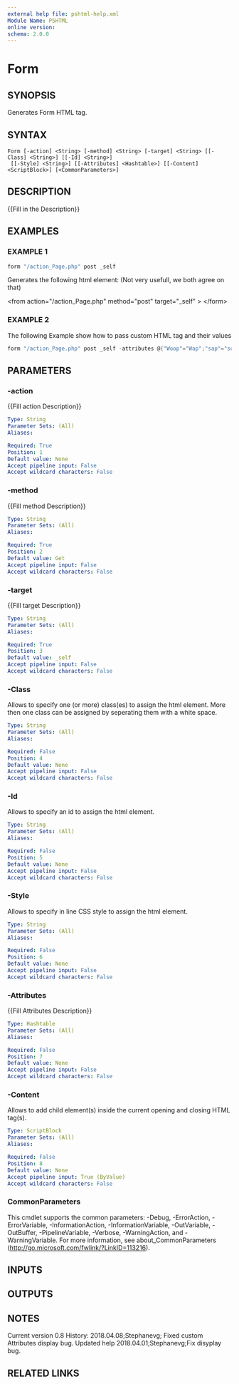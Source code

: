```yaml
---
external help file: pshtml-help.xml
Module Name: PSHTML
online version:
schema: 2.0.0
---
```


# Form

## SYNOPSIS
Generates Form HTML tag.

## SYNTAX

```
Form [-action] <String> [-method] <String> [-target] <String> [[-Class] <String>] [[-Id] <String>]
 [[-Style] <String>] [[-Attributes] <Hashtable>] [[-Content] <ScriptBlock>] [<CommonParameters>]
```

## DESCRIPTION
{{Fill in the Description}}

## EXAMPLES

### EXAMPLE 1

``` powershell
form "/action_Page.php" post _self
```

Generates the following html element: (Not very usefull, we both agree on that)

\<from action="/action_Page.php" method="post" target="_self" \>
\</form\>

### EXAMPLE 2

The following Example show how to pass custom HTML tag and their values

``` powershell
form "/action_Page.php" post _self -attributes @{"Woop"="Wap";"sap"="sop"}
```

## PARAMETERS

### -action
{{Fill action Description}}

```yaml
Type: String
Parameter Sets: (All)
Aliases:

Required: True
Position: 1
Default value: None
Accept pipeline input: False
Accept wildcard characters: False
```

### -method
{{Fill method Description}}

```yaml
Type: String
Parameter Sets: (All)
Aliases:

Required: True
Position: 2
Default value: Get
Accept pipeline input: False
Accept wildcard characters: False
```

### -target
{{Fill target Description}}

```yaml
Type: String
Parameter Sets: (All)
Aliases:

Required: True
Position: 3
Default value: _self
Accept pipeline input: False
Accept wildcard characters: False
```

### -Class
Allows to specify one (or more) class(es) to assign the html element.
More then one class can be assigned by seperating them with a white space.

```yaml
Type: String
Parameter Sets: (All)
Aliases:

Required: False
Position: 4
Default value: None
Accept pipeline input: False
Accept wildcard characters: False
```

### -Id
Allows to specify an id to assign the html element.

```yaml
Type: String
Parameter Sets: (All)
Aliases:

Required: False
Position: 5
Default value: None
Accept pipeline input: False
Accept wildcard characters: False
```

### -Style
Allows to specify in line CSS style to assign the html element.

```yaml
Type: String
Parameter Sets: (All)
Aliases:

Required: False
Position: 6
Default value: None
Accept pipeline input: False
Accept wildcard characters: False
```

### -Attributes
{{Fill Attributes Description}}

```yaml
Type: Hashtable
Parameter Sets: (All)
Aliases:

Required: False
Position: 7
Default value: None
Accept pipeline input: False
Accept wildcard characters: False
```

### -Content
Allows to add child element(s) inside the current opening and closing HTML tag(s).

```yaml
Type: ScriptBlock
Parameter Sets: (All)
Aliases:

Required: False
Position: 8
Default value: None
Accept pipeline input: True (ByValue)
Accept wildcard characters: False
```

### CommonParameters
This cmdlet supports the common parameters: -Debug, -ErrorAction, -ErrorVariable, -InformationAction, -InformationVariable, -OutVariable, -OutBuffer, -PipelineVariable, -Verbose, -WarningAction, and -WarningVariable.
For more information, see about_CommonParameters (http://go.microsoft.com/fwlink/?LinkID=113216).

## INPUTS

## OUTPUTS

## NOTES
Current version 0.8
History:
    2018.04.08;Stephanevg; Fixed custom Attributes display bug.
Updated help
    2018.04.01;Stephanevg;Fix disyplay bug.

## RELATED LINKS
